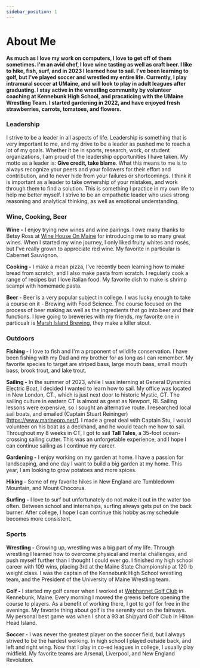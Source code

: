 ```yaml
---
sidebar_position: 1
---
```


# About Me

**As much as I love my work on computers, I love to get off of them sometimes. I'm an avid chef, I love wine tasting as well as craft beer. I like to hike, fish, surf, and in 2023 I learned how to sail. I've been learning to golf, but I've played soccer and wrestled my entire life. Currently, I play intramural soccer at UMaine, and will look to play in adult leagues after graduating. I stay active in the wrestling community by volunteer coaching at Kennebunk High School, and pracaticing with the UMaine Wrestling Team. I started gardening in 2022, and have enjoyed fresh strawberries, carrots, tomatoes, and flowers.**

### Leadership

I strive to be a leader in all aspects of life. Leadership is something that is very important to me, and my drive to be a leader as pushed me to reach a lot of my goals. Whether it be in sports, research, work, or student organizations, I am proud of the leadership opportunities I have taken. My motto as a leader is: **Give credit, take blame**. What this means to me is to always recognize your peers and your followers for their effort and contribution, and to never hide from your failures or shortcomings. I think it is important as a leader to take ownership of your mistakes, and work through them to find a solution. This is something I practice in my own life to help me better myself. I strive to be an empathetic leader who uses strong reasoning and analytical thinking, as well as emotional understanding.  

### Wine, Cooking, Beer
**Wine -** I enjoy trying new wines and wine pairings. I owe many thanks to Betsy Ross at [Wine House On Maine](https://www.winehousemaine.com/) for introducing me to so many great wines. When I started my wine journey, I only liked fruity whites and rosés, but I've really grown to appreciate red wine. My favorite in particular is Cabernet Sauvignon.  

**Cooking -** I make a mean pizza, I've recently been learning how to make bread from scratch, and I also make pasta from scratch. I regularly cook a range of recipes but I love italian food. My favorite dish to make is shrimp scampi with homemade pasta. 

**Beer -** Beer is a very popular subject in college. I was lucky enough to take a course on it - Brewing with Food Science. The course focused on the process of beer making as well as the ingredients that go into beer and their functions. I love going to breweries with my friends, my favorite one in particualr is [Marsh Island Brewing](https://www.marshislandbrewing.com/), they make a killer stout. 

### Outdoors
**Fishing -** I love to fish and I'm a proponent of wildlife conservation. I have been fishing with my Dad and my brother for as long as I can remember. My favorite species to  target are striped bass, large mouth bass, small mouth bass, brook trout, and lake trout. 

**Sailing -** In the summer of 2023, while I was interning at General Dynamics Electric Boat, I decided I wanted to learn how to sail. My office was located in New London, CT., which is just next door to historic Mystic, CT. The sailing culture in eastern CT is almost as great as Newport, RI. Sailing lessons were expensive, so I sought an alternative route. I researched local sail boats, and emailed (Captain Stuart Reininger)[https://www.marinepro.net/]. I made a great deal with Captain Stu, I would volunteer on his boat as a deckhand, and he would teach me how to sail. Throughout my 8 weeks in CT, I got to sail **Tall Tales**, a 35-foot ocean-crossing sailing cutter. This was an unforgetable experience, and I hope I can continue sailing as I continue my career. 

**Gardening -** I enjoy working on my garden at home. I have a passion for landscaping, and one day I want to build a big garden at my home. This year, I am looking to grow potatoes and more spices. 

**Hiking -** Some of my favorite hikes in New England are Tumbledown Mountain, and Mount Chocorua.  

**Surfing -** I love to surf but unfortunately do not make it out in the water too often. Between school and internships, surfing always gets put on the back burner. After college, I hope I can continue this hobby as my schedule becomes more consistent. 

### Sports
**Wrestling -** Growing up, wrestling was a big part of my life. Through wrestling I learned how to overcome physical and mental challenges, and push myself further than I thought I could ever go. I finished my high school career with 109 wins, placing 3rd at the Maine State Championship at 120 lb weight class. I was the captain of the Kennebunk High School wrestling team, and the President of the University of Maine Wrestling team.   

**Golf -** I started my golf career when I worked at [Webhannet Golf Club](https://webhannetgolfclub.com/) in Kennebunk, Maine. Every morning I mowed the greens before opening the course to players. As a benefit of working there, I got to golf for free in the evenings. My favorite thing about golf is the serenity out on the fairways. My personal best game was when I shot a 93 at Shipyard Golf Club in Hilton Head Island. 

**Soccer -** I was never the greatest player on the soccer field, but I always strived to be the hardest working. In high school I played outside back, and left and right wing. Now that I play in co-ed leagues in college, I usually play midfield. My favorite teams are Arsenal, Liverpool, and New England Revolution.





